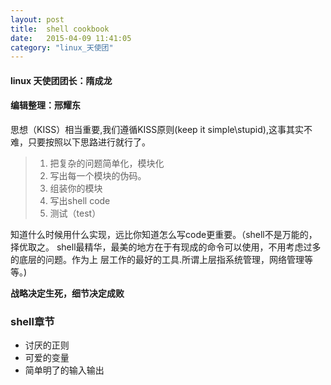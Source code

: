 ```yaml
---
layout: post
title:  shell cookbook
date:   2015-04-09 11:41:05
category: "linux_天使团"
---
```


<h4 id="tagline">linux 天使团团长：隋成龙</h4>
<h4>编辑整理：邢耀东</h4>
<p> 思想（KISS）相当重要,我们遵循KISS原则(keep it simple\stupid),这事其实不难，只要按照以下思路进行就行了。</p>
 
>1.  把复杂的问题简单化，模块化 
>2.  写出每一个模块的伪码。 
>3.  组装你的模块 
>4.  写出shell code 
>5.  测试（test）

<p>知道什么时候用什么实现，远比你知道怎么写code更重要。（shell不是万能的，择优取之。
shell最精华，最美的地方在于有现成的命令可以使用，不用考虑过多的底层的问题。作为上
层工作的最好的工具.所谓上层指系统管理，网络管理等等。)
</p>

<p><strong>战略决定生死，细节决定成败</strong></p>
<h3>shell章节</h3>

*	讨厌的正则
*	可爱的变量
*	简单明了的输入输出
